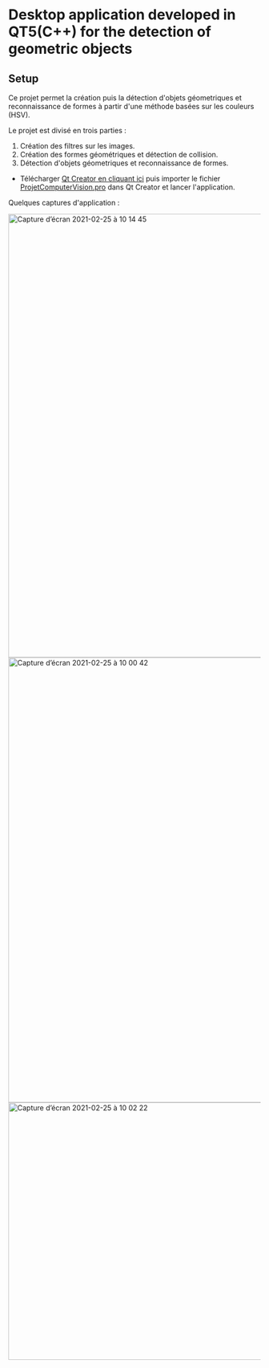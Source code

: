 # Desktop application developed in QT5(C++) for the detection of geometric objects
##                             Setup

Ce projet permet la création puis la détection d'objets géometriques et reconnaissance de formes à partir d'une méthode basées sur les couleurs (HSV).

Le projet est divisé en trois parties :

  1. Création des filtres sur les images.
  2. Création des formes géométriques et détection de collision.
  3. Détection d'objets géometriques et reconnaissance de formes.

* Télécharger [Qt Creator en cliquant ici](https://www.qt.io/product/development-tools) puis importer le fichier [ProjetComputerVision.pro](https://github.com/WalidKhelifa/Geometric-shape-detection/blob/main/ProjetComputerVision.pro) dans Qt Creator et lancer l'application.


Quelques captures d'application :


<img width="884" alt="Capture d’écran 2021-02-25 à 10 14 45" src="https://user-images.githubusercontent.com/56236244/116021240-b6812700-a63f-11eb-87f9-4d8ab60b30ea.png">
<img width="887" alt="Capture d’écran 2021-02-25 à 10 00 42" src="https://user-images.githubusercontent.com/56236244/116021248-b97c1780-a63f-11eb-9e6b-a4f73a63aa0e.png">
<img width="513" alt="Capture d’écran 2021-02-25 à 10 02 22" src="https://user-images.githubusercontent.com/56236244/116021674-8dad6180-a640-11eb-92eb-fdccc051a730.png">

